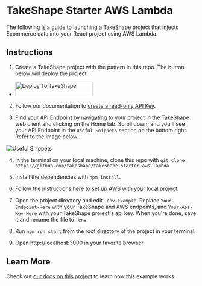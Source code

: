 # TakeShape Starter AWS Lambda

The following is a guide to launching a TakeShape project that injects Ecommerce data into your React project using AWS Lambda.


## Instructions

1. Create a TakeShape project with the pattern in this repo. The button below will deploy the project:

* <a href="https://app.takeshape.io/add-to-takeshape?repo=https://github.com/takeshape/takeshape-starter-aws-lambda-functions/tree/main/.takeshape/pattern"><img alt="Deploy To TakeShape" src="https://camo.githubusercontent.com/1b580e3ce353d235bde0f376ca35b0fb26d685f3750a3013ae4b225dd3aaf344/68747470733a2f2f696d616765732e74616b6573686170652e696f2f32636363633832352d373062652d343331632d396261302d3130616233386563643361372f6465762f38653266376264612d306530382d346564652d613534362d3664663539626536613862622f4465706c6f79253230746f25323054616b65536861706525343032782e706e673f6175746f3d666f726d6174253243636f6d7072657373" width="205" height="38" data-canonical-src="https://images.takeshape.io/2cccc825-70be-431c-9ba0-10ab38ecd3a7/dev/8e2f7bda-0e08-4ede-a546-6df59be6a8bb/Deploy%20to%20TakeShape%402x.png?auto=format%2Ccompress" style="max-width:100%;"></a>

2. Follow our documentation to [create a read-only API Key](https://app.takeshape.io/docs/api/api-keys).

3. Find your API Endpoint by navigating to your project in the TakeShape web client and clicking on the Home tab. Scroll down, and you'll see your API Endpoint in the `Useful Snippets` section on the bottom right. Refer to the image below:

![Useful Snippets](./images/useful-snippets.png)

4. In the terminal on your local machine, clone this repo with `git clone https://github.com/takeshape/takeshape-starter-aws-lambda`

5. Install the dependencies with `npm install`.

5. Follow [the instructions here](https://app.takeshape.io/docs/get-started/server/aws-lambda#Configuring-your-AWS-Lambda-Endpoint) to set up AWS with your local project.

5. Open the project directory and edit `.env.example`. Replace `Your-Endpoint-Here` with your TakeShape and AWS endpoints, and `Your-Api-Key-Here` with your TakeShape project's api key. When you're done, save it and rename the file to `.env`.

6. Run `npm run start` from the root directory of the project in your terminal.

6. Open http://localhost:3000 in your favorite browser.


## Learn More

Check out [our docs on this project](https://app.takeshape.io/docs/get-started/server/aws-lambda) to learn how this example works.
